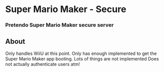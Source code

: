 # Super Mario Maker - Secure
### Pretendo Super Mario Maker secure server

## About
Only handles WiiU at this point. Only has enough implemented to get the Super Mario Maker app booting. Lots of things are not implemented
Does not actually authenticate users atm!